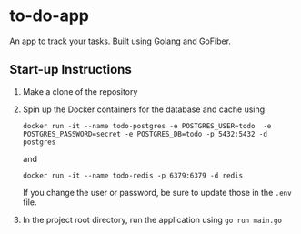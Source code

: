 # to-do-app
An app to track your tasks. Built using Golang and GoFiber.

## Start-up Instructions

1. Make a clone of the repository
2. Spin up the Docker containers for the database and cache using

    ```docker run -it --name todo-postgres -e POSTGRES_USER=todo  -e POSTGRES_PASSWORD=secret -e POSTGRES_DB=todo -p 5432:5432 -d postgres```

    and

    ```docker run -it --name todo-redis -p 6379:6379 -d redis```

    If you change the user or password, be sure to update those in the `.env` file.

3. In the project root directory, run the application using `go run main.go`
